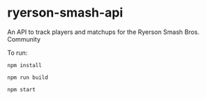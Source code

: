# ryerson-smash-api
An API to track players and matchups for the Ryerson Smash Bros. Community

To run:
```
npm install
```

```
npm run build
```

```
npm start
```
